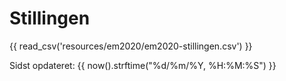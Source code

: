 # Stillingen

{{ read_csv('resources/em2020/em2020-stillingen.csv') }}

Sidst opdateret: {{ now().strftime("%d/%m/%Y, %H:%M:%S") }}
